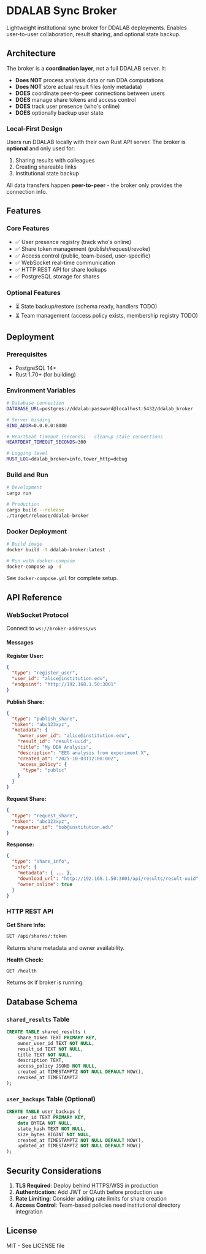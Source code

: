 # DDALAB Sync Broker

Lightweight institutional sync broker for DDALAB deployments. Enables user-to-user collaboration, result sharing, and optional state backup.

## Architecture

The broker is a **coordination layer**, not a full DDALAB server. It:

- **Does NOT** process analysis data or run DDA computations
- **Does NOT** store actual result files (only metadata)
- **DOES** coordinate peer-to-peer connections between users
- **DOES** manage share tokens and access control
- **DOES** track user presence (who's online)
- **DOES** optionally backup user state

### Local-First Design

Users run DDALAB locally with their own Rust API server. The broker is **optional** and only used for:
1. Sharing results with colleagues
2. Creating shareable links
3. Institutional state backup

All data transfers happen **peer-to-peer** - the broker only provides the connection info.

## Features

### Core Features
- ✅ User presence registry (track who's online)
- ✅ Share token management (publish/request/revoke)
- ✅ Access control (public, team-based, user-specific)
- ✅ WebSocket real-time communication
- ✅ HTTP REST API for share lookups
- ✅ PostgreSQL storage for shares

### Optional Features
- ⏳ State backup/restore (schema ready, handlers TODO)
- ⏳ Team management (access policy exists, membership registry TODO)

## Deployment

### Prerequisites

- PostgreSQL 14+
- Rust 1.70+ (for building)

### Environment Variables

```bash
# Database connection
DATABASE_URL=postgres://ddalab:password@localhost:5432/ddalab_broker

# Server binding
BIND_ADDR=0.0.0.0:8080

# Heartbeat timeout (seconds) - cleanup stale connections
HEARTBEAT_TIMEOUT_SECONDS=300

# Logging level
RUST_LOG=ddalab_broker=info,tower_http=debug
```

### Build and Run

```bash
# Development
cargo run

# Production
cargo build --release
./target/release/ddalab-broker
```

### Docker Deployment

```bash
# Build image
docker build -t ddalab-broker:latest .

# Run with docker-compose
docker-compose up -d
```

See `docker-compose.yml` for complete setup.

## API Reference

### WebSocket Protocol

Connect to `ws://broker-address/ws`

#### Messages

**Register User:**
```json
{
  "type": "register_user",
  "user_id": "alice@institution.edu",
  "endpoint": "http://192.168.1.50:3001"
}
```

**Publish Share:**
```json
{
  "type": "publish_share",
  "token": "abc123xyz",
  "metadata": {
    "owner_user_id": "alice@institution.edu",
    "result_id": "result-uuid",
    "title": "My DDA Analysis",
    "description": "EEG analysis from experiment X",
    "created_at": "2025-10-03T12:00:00Z",
    "access_policy": {
      "type": "public"
    }
  }
}
```

**Request Share:**
```json
{
  "type": "request_share",
  "token": "abc123xyz",
  "requester_id": "bob@institution.edu"
}
```

**Response:**
```json
{
  "type": "share_info",
  "info": {
    "metadata": { ... },
    "download_url": "http://192.168.1.50:3001/api/results/result-uuid",
    "owner_online": true
  }
}
```

### HTTP REST API

**Get Share Info:**
```bash
GET /api/shares/:token
```

Returns share metadata and owner availability.

**Health Check:**
```bash
GET /health
```

Returns `OK` if broker is running.

## Database Schema

### `shared_results` Table

```sql
CREATE TABLE shared_results (
    share_token TEXT PRIMARY KEY,
    owner_user_id TEXT NOT NULL,
    result_id TEXT NOT NULL,
    title TEXT NOT NULL,
    description TEXT,
    access_policy JSONB NOT NULL,
    created_at TIMESTAMPTZ NOT NULL DEFAULT NOW(),
    revoked_at TIMESTAMPTZ
);
```

### `user_backups` Table (Optional)

```sql
CREATE TABLE user_backups (
    user_id TEXT PRIMARY KEY,
    data BYTEA NOT NULL,
    state_hash TEXT NOT NULL,
    size_bytes BIGINT NOT NULL,
    created_at TIMESTAMPTZ NOT NULL DEFAULT NOW(),
    updated_at TIMESTAMPTZ NOT NULL DEFAULT NOW()
);
```

## Security Considerations

1. **TLS Required**: Deploy behind HTTPS/WSS in production
2. **Authentication**: Add JWT or OAuth before production use
3. **Rate Limiting**: Consider adding rate limits for share creation
4. **Access Control**: Team-based policies need institutional directory integration

## License

MIT - See LICENSE file
